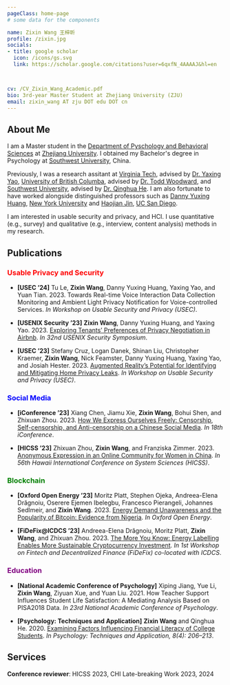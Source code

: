 ```yaml
---
pageClass: home-page
# some data for the components

name: Zixin Wang 王梓昕
profile: /zixin.jpg
socials:
- title: google scholar
  icon: /icons/gs.svg
  link: https://scholar.google.com/citations?user=6qxfN_4AAAAJ&hl=en



cv: /CV_Zixin_Wang_Academic.pdf
bio: 3rd-year Master Student at Zhejiang University (ZJU)
email: zixin_wang AT zju DOT edu DOT cn
---
```


<ProfileSection :frontmatter="$page.frontmatter" />

## About Me

I am a Master student in the [Department of Pyschology and Behavioral Sciences](http://www.psych.zju.edu.cn/) at [Zhejiang University](https://www.zju.edu.cn/). I obtained my Bachelor's degree in Psychology at [Southwest University](http://www.swu.edu.cn/), China.

Previously, I was a research assitant at [Virginia Tech](https://cs.vt.edu/), advised by [Dr. Yaxing Yao](http://www.yaxingyao.com/), [University of British Columba](http://www.psych.zju.edu.cn/), advised by [Dr. Todd Woodward](https://psychiatry.ubc.ca/person/todd-woodward/), and [Southwest University](http://www.swu.edu.cn/), advised by [Dr. Qinghua He](http://he-lab.cn/). I am also fortunate to have worked alongside distinguished professors such as [Danny Yuxing Huang](https://engineering.nyu.edu/faculty/danny-yuxing-huang), [New York University](https://www.nyu.edu/) and [Haojian Jin](http://shift-3.com/), [UC San Diego](https://ucsd.edu/).

I am interested in usable security and privacy, and HCI. I use quantitative (e.g., survey) and qualitative (e.g., interview, content analysis) methods in my research.

## Publications

### <font color=red>Usable Privacy and Security</font>
- **[USEC ’24]**
Tu Le, **Zixin Wang**, Danny Yuxing Huang, Yaxing Yao, and Yuan Tian. 2023.
Towards Real-time Voice Interaction Data Collection Monitoring and Ambient Light Privacy Notification for Voice-controlled Services.
*In Workshop on Usable Security and Privacy (USEC)*.

- **[USENIX Security ’23]**
**Zixin Wang**, Danny Yuxing Huang, and Yaxing Yao. 2023.
[Exploring Tenants’ Preferences of Privacy Negotiation in Airbnb](https://www.usenix.org/system/files/usenixsecurity23-wang-zixin.pdf).
*In 32nd USENIX Security Symposium*.

- **[USEC ’23]**
Stefany Cruz, Logan Danek, Shinan Liu, Christopher Kraemer, **Zixin Wang**, Nick Feamster, Danny Yuxing Huang, Yaxing Yao, and Josiah Hester. 2023.
[Augmented Reality’s Potential for Identifying and Mitigating Home Privacy Leaks](https://arxiv.org/pdf/2301.11998.pdf).
*In Workshop on Usable Security and Privacy (USEC)*.


### <font color=blue>Social Media</font>
- **[iConference ’23]**
Xiang Chen, Jiamu Xie, **Zixin Wang**, Bohui Shen, and Zhixuan Zhou. 2023.
[How We Express Ourselves Freely: Censorship, Self-censorship, and Anti-censorship on a Chinese Social Media](https://arxiv.org/pdf/2211.13748.pdf).
*In 18th iConference*.

- **[HICSS ’23]**
Zhixuan Zhou, **Zixin Wang**, and Franziska Zimmer. 2023.
[Anonymous Expression in an Online Community for Women in China](https://arxiv.org/pdf/2206.07923.pdf).
*In 56th Hawaii International Conference on System Sciences (HICSS)*.


### <font color=green>Blockchain</font>
- **[Oxford Open Energy ’23]**
Moritz Platt, Stephen Ojeka, Andreea-Elena Drăgnoiu, Oserere Ejemen Ibelegbu, Francesco Pierangeli, Johannes Sedlmeir, and **Zixin Wang**. 2023.
[Energy Demand Unawareness and the Popularity of Bitcoin: Evidence from Nigeria](https://arxiv.org/ftp/arxiv/papers/2208/2208.00280.pdf).
*In Oxford Open Energy*.

- **[FiDeFix@ICDCS ’23]**
Andreea-Elena Drăgnoiu, Moritz Platt, **Zixin Wang**, and Zhixuan Zhou. 2023.
[The More You Know: Energy Labelling Enables More Sustainable Cryptocurrency Investment](https://kclpure.kcl.ac.uk/ws/portalfiles/portal/208278701/cex_sustainability_fidefix_2023.pdf).
*In 1st Workshop on Fintech and Decentralized Finance (FiDeFix) co-located with ICDCS*.



### <font color=purple>Education</font>
- **[National Academic Conference of Psychology]**
   Xiping Jiang, Yue Li, **Zixin Wang**, Ziyuan Xue, and Yuan Liu. 2021.
   How Teacher Support Influences Student Life Satisfaction: A Mediating Analysis Based on PISA2018 Data.
   *In 23rd National Academic Conference of Psychology*.
    
- **[Psychology: Techniques and Application]**
**Zixin Wang** and Qinghua He. 2020.
[Examining Factors Influencing Financial Literacy of College Students](http://www.xljsyyy.com/CN/abstract/abstract415.shtml).
*In Psychology: Techniques and Application, 8(4): 206–213*.

## Services
**Conference reviewer**: HICSS 2023, CHI Late-breaking Work 2023, 2024








<!-- Custom style for this page -->

<style lang="stylus">

.theme-container.home-page .page
  font-size 14px
  font-family "lucida grande", "lucida sans unicode", lucida, "Helvetica Neue", Helvetica, Arial, sans-serif;
  p
    margin 0 0 0.5rem
  p, ul, ol
    line-height normal
  a
    font-weight normal
  .theme-default-content:not(.custom) > h2
    margin-bottom 0.5rem
  .theme-default-content:not(.custom) > h2:first-child + p
    margin-top 0.5rem
  .theme-default-content:not(.custom) > h3
    padding-top 4rem

  /* Override */
  .md-card
    margin-top 0.5em
    .card-image
      padding 0.2rem
      img
        max-width 120px
        max-height 120px
    .card-content p
      -webkit-margin-after 0.2em

@media (max-width: 419px)
  .theme-container.home-page .page
    p, ul, ol
      line-height 1.5

    .md-card
      .card-image
        img
          width 100%
          max-width 400px

</style>
